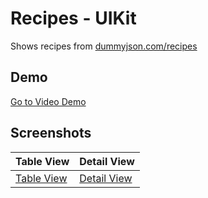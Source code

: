 # Recipes - UIKit
Shows recipes from [dummyjson.com/recipes](dummyjson.com/recipes)

## Demo
[Go to Video Demo](https://youtube.com/shorts/ix3oeSey21A)

## Screenshots
| Table View | Detail View |
|------------|-------------|
| [Table View](/Screenshots/table-view.png) | [Detail View](/Screenshots/detail-view.png) |
